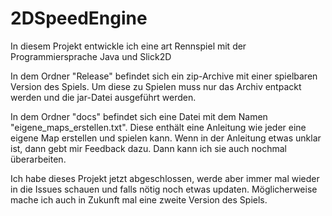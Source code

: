 # 2DSpeedEngine
In diesem Projekt entwickle ich eine art Rennspiel mit der Programmiersprache Java und Slick2D

In dem Ordner "Release" befindet sich ein zip-Archive mit einer spielbaren Version des Spiels.
Um diese zu Spielen muss nur das Archiv entpackt werden und die jar-Datei ausgeführt werden.

In dem Ordner "docs" befindet sich eine Datei mit dem Namen "eigene_maps_erstellen.txt". Diese enthält eine Anleitung wie jeder eine eigene Map erstellen und spielen kann.
Wenn in der Anleitung etwas unklar ist, dann gebt mir Feedback dazu. Dann kann ich sie auch nochmal überarbeiten.

Ich habe dieses Projekt jetzt abgeschlossen, werde aber immer mal wieder in die Issues schauen und falls nötig noch etwas updaten. Möglicherweise mache ich auch in Zukunft mal eine zweite Version des Spiels.



